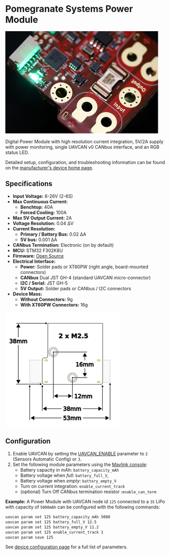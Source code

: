 # Pomegranate Systems Power Module

![Module Image](../../assets/hardware/power_module/pomegranate_systems_pm/main_image.jpg)

Digital Power Module with high resolution current integration, 5V/2A supply with power monitoring, single UAVCAN v0 CANbus interface, and an RGB status LED.

Detailed setup, configuration, and troubleshooting information can be found on the [manufacturer's device home page](https://p-systems.io/product/power_module).

## Specifications

 - **Input Voltage:** 6-26V \(2-6S\)
 - **Max Continuous Current:**
   - **Benchtop:** 40A
   - **Forced Cooling:** 100A
 - **Max 5V Output Current:** 2A
 - **Voltage Resolution:** 0.04 ΔV
 - **Current Resolution:** 
   - **Primary / Battery Bus:** 0.02 ΔA
   - **5V bus:** 0.001 ΔA
 - **CANbus Termination:** Electronic (on by default)
 - **MCU:** STM32 F302K8U
 - **Firmware:** [Open Source](https://bitbucket.org/p-systems/firmware/)
 - **Electrical Interface:**
   - **Power:** Solder pads or XT60PW (right angle, board-mounted connectors)
   - **CANbus** Dual JST GH-4 (standard UAVCAN micro-connector)
   - **I2C / Serial:** JST GH-5 
   - **5V Output:** Solder pads or CANbus / I2C connectors
 - **Device Mass:**
   - **Without Connectors:** 9g
   - **With XT60PW Connectors:** 16g
 
 
 ![Dimensions](../../assets/hardware/power_module/pomegranate_systems_pm/mechanical.png)

## Configuration

 1. Enable UAVCAN by setting the [UAVCAN_ENABLE](../advanced_config/parameter_reference.md#UAVCAN_ENABLE) parameter to `2` (Sensors Automatic Config) or `3`.
 2. Set the following module parameters using the [Mavlink console](https://docs.qgroundcontrol.com/master/en/analyze_view/mavlink_console.html):
    * Battery capacity in mAh: `battery_capacity_mAh`
    * Battery voltage when *full*: `battery_full_V`, 
    * Battery voltage when *empty*: `battery_empty_V`
    * Turn on current integration: `enable_current_track`
    * (optional) Turn Off CANbus termination resistor :`enable_can_term`

**Example:** A Power Module with UAVCAN node id `125` connected to a `3S` LiPo with capacity of `5000mAh` can be configured with the following commands:

```
uavcan param set 125 battery_capacity_mAh 5000
uavcan param set 125 battery_full_V 12.5
uavcan param set 125 battery_empty_V 11.2
uavcan param set 125 enable_current_track 1
uavcan param save 125
```

See [device configuration page](https://p-systems.io/product/power_module/configuration) for a full list of parameters.
